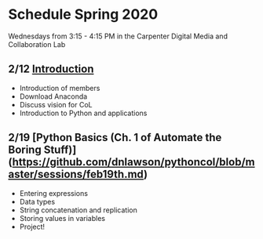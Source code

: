 # Schedule Spring 2020

Wednesdays from 3:15 - 4:15 PM in the Carpenter Digital Media and Collaboration Lab

## 2/12 [Introduction](https://github.com/dnlawson/pythoncol/blob/master/sessions/feb12th.md)

- Introduction of members
- Download Anaconda
- Discuss vision for CoL
- Introduction to Python and applications

## 2/19 [Python Basics (Ch. 1 of Automate the Boring Stuff)] (https://github.com/dnlawson/pythoncol/blob/master/sessions/feb19th.md)

- Entering expressions
- Data types
- String concatenation and replication
- Storing values in variables
- Project!



